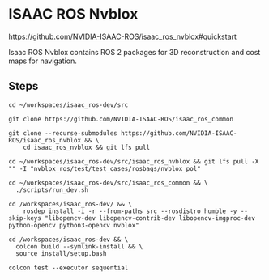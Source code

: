 # ISAAC ROS Nvblox 
https://github.com/NVIDIA-ISAAC-ROS/isaac_ros_nvblox#quickstart

Isaac ROS Nvblox contains ROS 2 packages for 3D reconstruction and cost maps for navigation.

## Steps
```
cd ~/workspaces/isaac_ros-dev/src
```
```
git clone https://github.com/NVIDIA-ISAAC-ROS/isaac_ros_common
```
```
git clone --recurse-submodules https://github.com/NVIDIA-ISAAC-ROS/isaac_ros_nvblox && \
    cd isaac_ros_nvblox && git lfs pull
```
```
cd ~/workspaces/isaac_ros-dev/src/isaac_ros_nvblox && git lfs pull -X "" -I "nvblox_ros/test/test_cases/rosbags/nvblox_pol"
```
```
cd ~/workspaces/isaac_ros-dev/src/isaac_ros_common && \
  ./scripts/run_dev.sh
```
```
cd /workspaces/isaac_ros-dev/ && \
    rosdep install -i -r --from-paths src --rosdistro humble -y --skip-keys "libopencv-dev libopencv-contrib-dev libopencv-imgproc-dev python-opencv python3-opencv nvblox"
```
```
cd /workspaces/isaac_ros-dev && \
  colcon build --symlink-install && \
  source install/setup.bash
```
```
colcon test --executor sequential
```